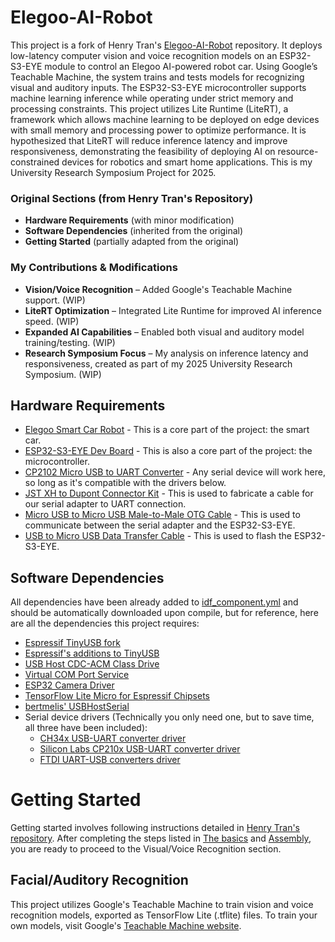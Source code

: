 # Elegoo-AI-Robot

This project is a fork of Henry Tran's [Elegoo-AI-Robot](https://github.com/henrytran720/Elegoo-AI-Robot) repository. It deploys low-latency computer vision and voice recognition models on an ESP32-S3-EYE module to control an Elegoo AI-powered robot car. Using Google’s Teachable Machine, the system trains and tests models for recognizing visual and auditory inputs. The ESP32-S3-EYE microcontroller supports machine learning inference while operating under strict memory and processing constraints. This project utilizes Lite Runtime (LiteRT), a framework which allows machine learning to be deployed on edge devices with small memory and processing power to optimize performance. It is hypothesized that LiteRT will reduce inference latency and improve responsiveness, demonstrating the feasibility of deploying AI on resource-constrained devices for robotics and smart home applications. This is my University Research Symposium Project for 2025.

### Original Sections (from Henry Tran's Repository)
- **Hardware Requirements** (with minor modification)
- **Software Dependencies** (inherited from the original)
- **Getting Started** (partially adapted from the original)

### My Contributions & Modifications
- **Vision/Voice Recognition** – Added Google's Teachable Machine support. (WIP)
- **LiteRT Optimization** – Integrated Lite Runtime for improved AI inference speed. (WIP)
- **Expanded AI Capabilities** – Enabled both visual and auditory model training/testing. (WIP)
- **Research Symposium Focus** – My analysis on inference latency and responsiveness, created as part of my 2025 University Research Symposium. (WIP)

## Hardware Requirements
- [Elegoo Smart Car Robot](https://us.elegoo.com/products/elegoo-smart-robot-car-kit-v-4-0) - This is a core part of the project: the smart car.
- [ESP32-S3-EYE Dev Board](https://www.aliexpress.us/item/3256803794751194.html) - This is also a core part of the project: the microcontroller.
- [CP2102 Micro USB to UART Converter](https://www.amazon.com/HiLetgo-CP2102-Module-Converter-Replace/dp/B01N47LXRA) - Any serial device will work here, so long as it's compatible with the drivers below.
- [JST XH to Dupont Connector Kit](https://www.amazon.com/Kidisoii-Dupont2-54-Connector-Pre-Crimped-Compatible/dp/B0CMCN9CXD/135-4941321-1839956) - This is used to fabricate a cable for our serial adapter to UART connection.
- [Micro USB to Micro USB Male-to-Male OTG Cable](https://www.amazon.com/Micro-USB-Male-Data-Cable/dp/B0872GMD7V/) - This is used to communicate between the serial adapter and the ESP32-S3-EYE.
- [USB to Micro USB Data Transfer Cable](https://www.amazon.com/FEMORO-Transfer-Charging-Smartphone-Bluetooth/dp/B0D2KZQR8T) - This is used to flash the ESP32-S3-EYE.

## Software Dependencies

All dependencies have been already added to [idf_component.yml](https://github.com/henrytran720/Elegoo-AI-Robot/blob/main/main/idf_component.yml) and should be automatically downloaded upon compile, but for reference, here are all the dependencies this project requires:

- [Espressif TinyUSB fork](https://components.espressif.com/components/espressif/tinyusb)
- [Espressif's additions to TinyUSB](https://components.espressif.com/components/espressif/esp_tinyusb)
- [USB Host CDC-ACM Class Drive](https://components.espressif.com/components/espressif/usb_host_cdc_acm/versions/2.0.3)
- [Virtual COM Port Service](https://components.espressif.com/components/espressif/usb_host_vcp)
- [ESP32 Camera Driver](https://components.espressif.com/components/espressif/esp32-camera/)
- [TensorFlow Lite Micro for Espressif Chipsets](https://components.espressif.com/components/espressif/esp-tflite-micro/)
- [bertmelis' USBHostSerial](https://github.com/bertmelis/USBHostSerial)
- Serial device drivers (Technically you only need one, but to save time, all three have been included):
  - [CH34x USB-UART converter driver](https://components.espressif.com/components/espressif/usb_host_ch34x_vcp/versions/2.0.0)
  - [Silicon Labs CP210x USB-UART converter driver](https://components.espressif.com/components/espressif/usb_host_cp210x_vcp/versions/2.0.0)
  - [FTDI UART-USB converters driver](https://components.espressif.com/components/espressif/usb_host_ftdi_vcp/versions/2.0.0)
 
# Getting Started

Getting started involves following instructions detailed in [Henry Tran's repository](https://github.com/henrytran720/Elegoo-AI-Robot). After completing the steps listed in [The basics](https://github.com/henrytran720/Elegoo-AI-Robot?tab=readme-ov-file#the-basics) and [Assembly](https://github.com/henrytran720/Elegoo-AI-Robot?tab=readme-ov-file#assembly), you are ready to proceed to the Visual/Voice Recognition section.

## Facial/Auditory Recognition

This project utilizes Google's Teachable Machine to train vision and voice recognition models, exported as TensorFlow Lite (.tflite) files. To train your own models, visit Google's [Teachable Machine website](https://teachablemachine.withgoogle.com/).
